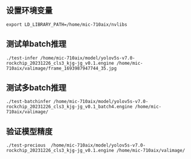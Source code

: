 ## 设置环境变量
```
export LD_LIBRARY_PATH=/home/mic-710aix/nvlibs
```
## 测试单batch推理
```
./test-infer /home/mic-710aix/model/yolov5s-v7.0-rockchip_20231226_cls3_kjg-jg_v0.1.engine /home/mic-710aix/valimage/frame_1693987947744_35.jpg 
```
## 测试多batch推理
```
./test-batchinfer /home/mic-710aix/model/yolov5s-v7.0-rockchip_20231226_cls3_kjg-jg_v0.1_batch4.engine /home/mic-710aix/valimage/ 
```
## 验证模型精度
```
./test-precious  /home/mic-710aix/model/yolov5s-v7.0-rockchip_20231226_cls3_kjg-jg_v0.1.engine /home/mic-710aix/valimage/ 
```